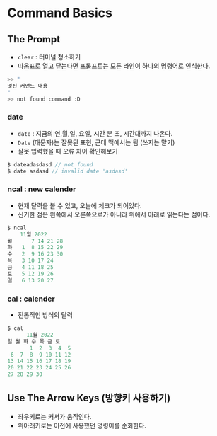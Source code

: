 # Command Basics

## The Prompt

- `clear` : 터미널 청소하기
- 따옴표로 열고 닫는다면 프롬프트는 모든 라인이 하나의 명령어로 인식한다.

```c
>> "
멋진 커맨드 내용
"
>> not found command :D
```

### date

- `date` : 지금의 연,월,일, 요일, 시간 분 초, 시간대까지 나온다.
- `Date` (대문자)는 잘못된 표현, 근데 맥에서는 됨 (쓰지는 말기)
- 잘못 입력했을 때 오류 차이 확인해보기

```c
$ dateadasdasd // not found
$ date asdasd // invalid date 'asdasd'
```

### ncal : new calender

- 현재 달력을 볼 수 있고, 오늘에 체크가 되어있다.
- 신기한 점은 왼쪽에서 오른쪽으로가 아니라 위에서 아래로 읽는다는 점이다.

```c
$ ncal
    11월 2022
월      7 14 21 28
화   1  8 15 22 29
수   2  9 16 23 30
목   3 10 17 24
금   4 11 18 25
토   5 12 19 26
일   6 13 20 27
```

### cal : calender

- 전통적인 방식의 달력

```c
$ cal
      11월 2022
일 월 화 수 목 금 토
       1  2  3  4  5
 6  7  8  9 10 11 12
13 14 15 16 17 18 19
20 21 22 23 24 25 26
27 28 29 30
```

## Use The Arrow Keys (방향키 사용하기)

- 좌우키로는 커서가 움직인다.
- 위아래키로는 이전에 사용했던 명령어를 순회한다.
